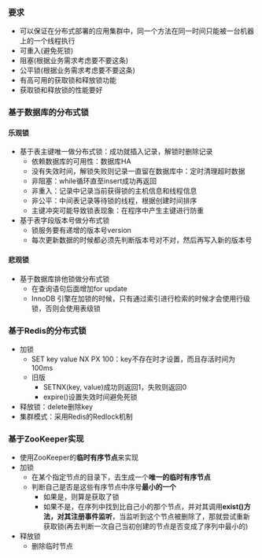 ### 要求
- 可以保证在分布式部署的应用集群中，同一个方法在同一时间只能被一台机器上的一个线程执行
- 可重入(避免死锁)
- 阻塞(根据业务需求考虑要不要这条)
- 公平锁(根据业务需求考虑要不要这条)
- 有高可用的获取锁和释放锁功能
- 获取锁和释放锁的性能要好

### 基于数据库的分布式锁
#### 乐观锁
- 基于表主键唯一做分布式锁：成功就插入记录，解锁时删除记录
  - 依赖数据库的可用性：数据库HA
  - 没有失效时间，解锁失败则记录一直留在数据库中：定时清理超时数据
  - 非阻塞：while循环直至insert成功再返回
  - 非重入：记录中记录当前获得锁的主机信息和线程信息
  - 非公平：中间表记录等待锁的线程，根据创建时间排序
  - 主键冲突可能导致锁表现象：在程序中产生主键进行防重
- 基于表字段版本号做分布式锁
  - 锁服务要有递增的版本号version
  - 每次更新数据的时候都必须先判断版本号对不对，然后再写入新的版本号
#### 悲观锁
- 基于数据库排他锁做分布式锁
  - 在查询语句后面增加for update
  - InnoDB 引擎在加锁的时候，只有通过索引进行检索的时候才会使用行级锁，否则会使用表级锁
  
### 基于Redis的分布式锁
- 加锁
  - SET key value NX  PX 100：key不存在时才设置，而且存活时间为100ms
  - 旧版
    - SETNX(key, value)成功则返回1，失败则返回0
    - expire()设置失效时间避免死锁
- 释放锁：delete删除key
- 集群模式：采用Redis的Redlock机制

### 基于ZooKeeper实现
- 使用ZooKeeper的**临时有序节点**来实现
- 加锁
  - 在某个指定节点的目录下，去生成一个**唯一的临时有序节点**
  - 判断自己是否是这些有序节点中序号**最小的一个**
    - 如果是，则算是获取了锁
    - 如果不是，在序列中找到比自己小的那个节点，并对其调用**exist()**方法，对其**注册事件监听**，当监听到这个节点被删除了，那就尝试重新获取锁(再去判断一次自己当初创建的节点是否变成了序列中最小的)
- 释放锁
  - 删除临时节点
